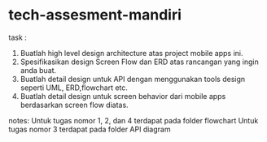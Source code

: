 # tech-assesment-mandiri

task :
1. Buatlah high level design architecture atas project mobile apps ini.
2. Spesifikasikan design Screen Flow dan ERD atas rancangan yang ingin anda buat.
3. Buatlah detail design untuk API dengan menggunakan tools design seperti UML,
ERD,flowchart etc.
4. Buatlah detail design untuk screen behavior dari mobile apps berdasarkan screen flow
diatas.

notes:
Untuk tugas nomor 1, 2, dan 4 terdapat pada folder flowchart
Untuk tugas nomor 3 terdapat pada folder API diagram
